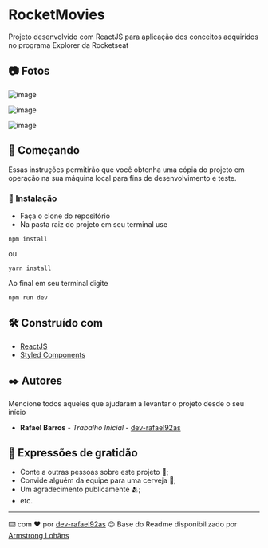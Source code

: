 # RocketMovies

Projeto desenvolvido com ReactJS para aplicação dos conceitos adquiridos no programa Explorer da Rocketseat

## 📷 Fotos 

![image](https://user-images.githubusercontent.com/77762757/191154349-7095c285-06ef-460e-b937-8726aef91b87.png)

![image](https://user-images.githubusercontent.com/77762757/191154161-535be691-f83f-42f8-839d-34aa15942201.png)

![image](https://user-images.githubusercontent.com/77762757/191154264-4326cc81-dc51-44b0-9629-eee5b386a2d4.png)


## 🚀 Começando

Essas instruções permitirão que você obtenha uma cópia do projeto em operação na sua máquina local para fins de desenvolvimento e teste.

### 🔧 Instalação

 - Faça o clone do repositório
 - Na pasta raiz do projeto em seu terminal use
 ```
 npm install 
 ```
 ou
 ```
 yarn install
 ```
 Ao final em seu terminal digite
 ```
 npm run dev
 ```

## 🛠️ Construído com

* [ReactJS](https://reactjs.org/) 
* [Styled Components](https://styled-components.com/) 

## ✒️ Autores

Mencione todos aqueles que ajudaram a levantar o projeto desde o seu início

* **Rafael Barros** - *Trabalho Inicial* - [dev-rafael92as](https://github.com/dev-rafael92as)

## 🎁 Expressões de gratidão

* Conte a outras pessoas sobre este projeto 📢;
* Convide alguém da equipe para uma cerveja 🍺;
* Um agradecimento publicamente 🫂;
* etc.


---
⌨️ com ❤️ por [dev-rafael92as](https://github.com/dev-rafael92as) 😊
Base do Readme disponibilizado por [Armstrong Lohãns](https://gist.github.com/lohhans)
